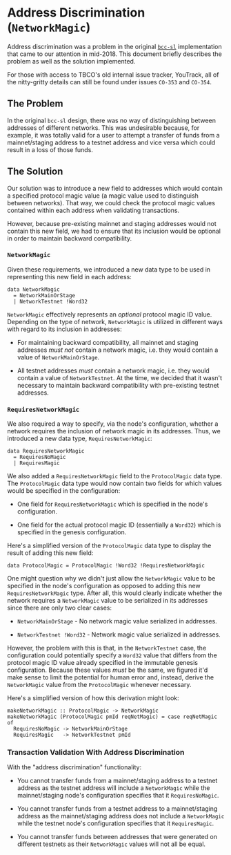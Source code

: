 # Address Discrimination (`NetworkMagic`)

Address discrimination was a problem in the original
[`bcc-sl`](https://github.com/The-Blockchain-Company/bcc-sl) implementation
that came to our attention in mid-2018. This document briefly describes the
problem as well as the solution implemented.

For those with access to TBCO's old internal issue tracker, YouTrack, all of
the nitty-gritty details can still be found under issues `CO-353` and
`CO-354`.

## The Problem

In the original `bcc-sl` design, there was no way of distinguishing
between addresses of different networks. This was undesirable because, for
example, it was totally valid for a user to attempt a transfer of funds from a
mainnet/staging address to a testnet address and vice versa which could result
in a loss of those funds.

## The Solution

Our solution was to introduce a new field to addresses which would contain a
specified protocol magic value (a magic value used to distinguish between
networks). That way, we could check the protocol magic values contained within
each address when validating transactions.

However, because pre-existing mainnet and staging addresses would not contain
this new field, we had to ensure that its inclusion would be optional in order
to maintain backward compatibility.

### `NetworkMagic`

Given these requirements, we introduced a new data type to be used in
representing this new field in each address:

```
data NetworkMagic
  = NetworkMainOrStage
  | NetworkTestnet !Word32
```

`NetworkMagic` effectively represents an _optional_ protocol magic ID value.
Depending on the type of network, `NetworkMagic` is utilized in different ways
with regard to its inclusion in addresses:

  - For maintaining backward compatibility, all mainnet and staging addresses
  *must not* contain a network magic, i.e. they would contain a value of
  `NetworkMainOrStage`.

  - All testnet addresses *must* contain a network magic, i.e. they would
  contain a value of `NetworkTestnet`. At the time, we decided that it wasn't
  necessary to maintain backward compatibility with pre-existing testnet
  addresses.

### `RequiresNetworkMagic`

We also required a way to specify, via the node's configuration, whether a
network requires the inclusion of network magic in its addresses. Thus, we
introduced a new data type, `RequiresNetworkMagic`:

```
data RequiresNetworkMagic
  = RequiresNoMagic
  | RequiresMagic
```

We also added a `RequiresNetworkMagic` field to the `ProtocolMagic` data type.
The `ProtocolMagic` data type would now contain two fields for which values
would be specified in the configuration:

  - One field for `RequiresNetworkMagic` which is specified in the node's
  configuration.

  - One field for the actual protocol magic ID (essentially a `Word32`) which
  is specified in the genesis configuration.

Here's a simplified version of the `ProtocolMagic` data type to display the
result of adding this new field:

```
data ProtocolMagic = ProtocolMagic !Word32 !RequiresNetworkMagic
```

One might question why we didn't just allow the `NetworkMagic` value to be
specified in the node's configuration as opposed to adding this new
`RequiresNetworkMagic` type. After all, this would clearly indicate whether
the network requires a `NetworkMagic` value to be serialized in its addresses
since there are only two clear cases:

  - `NetworkMainOrStage` - No network magic value serialized in addresses.

  - `NetworkTestnet !Word32` - Network magic value serialized in addresses.

However, the problem with this is that, in the `NetworkTestnet` case, the
configuration could potentially specify a `Word32` value that differs from
the protocol magic ID value already specified in the immutable genesis
configuration. Because these values _must_ be the same, we figured it'd make
sense to limit the potential for human error and, instead, derive the
`NetworkMagic` value from the `ProtocolMagic` whenever necessary.

Here's a simplified version of how this derivation might look:

```
makeNetworkMagic :: ProtocolMagic -> NetworkMagic
makeNetworkMagic (ProtocolMagic pmId reqNetMagic) = case reqNetMagic of
  RequiresNoMagic -> NetworkMainOrStage
  RequiresMagic   -> NetworkTestnet pmId
```

### Transaction Validation With Address Discrimination

With the "address discrimination" functionality:

  - You cannot transfer funds from a mainnet/staging address to a testnet
  address as the testnet address will include a `NetworkMagic` while the
  mainnet/staging node's configuration specifies that it `RequiresNoMagic`.

  - You cannot transfer funds from a testnet address to a mainnet/staging
  address as the mainnet/staging address does not include a `NetworkMagic`
  while the testnet node's configuration specifies that it `RequiresMagic`.

  - You cannot transfer funds between addresses that were generated on
  different testnets as their `NetworkMagic` values will not all be equal.
